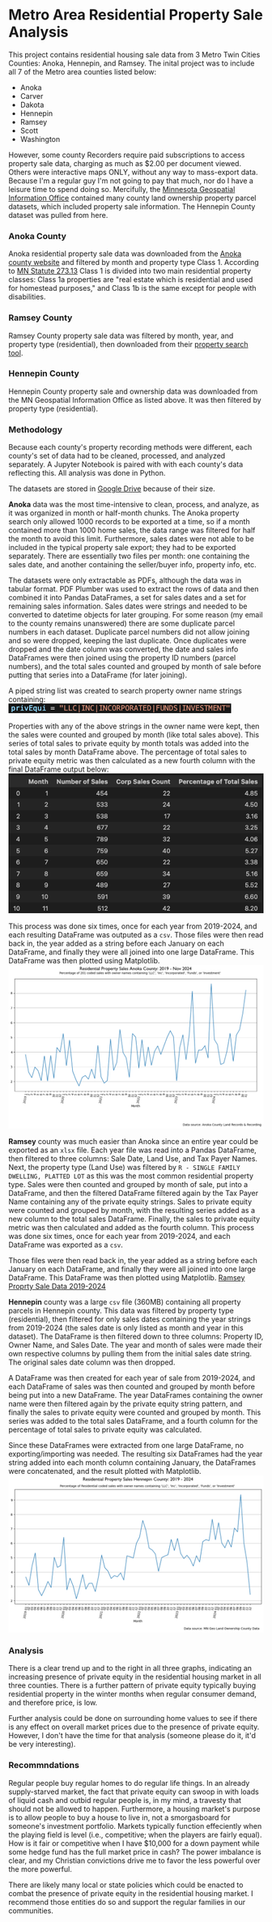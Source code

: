 # Metro Area Residential Property Sale Analysis
This project contains residential housing sale data from 3 Metro Twin Cities Counties: Anoka, Hennepin, and Ramsey. The inital project was to include all 7 of the Metro area counties listed below:
- Anoka
- Carver
- Dakota
- Hennepin
- Ramsey
- Scott
- Washington

However, some county Recorders require paid subscriptions to access property sale data, charging as much as $2.00 per document viewed. Others were interactive maps ONLY, without any way to mass-export data. Because I'm a regular guy I'm not going to pay that much, nor do I have a leisure time to spend doing so. Mercifully, the [Minnesota Geospatial Information Office](https://www.mngeo.state.mn.us/chouse/land_own_property.html) contained many county land ownership property parcel datasets, which included property sale information. The Hennepin County dataset was pulled from here.

### Anoka County
Anoka residential property sale data was downloaded from the [Anoka county website](https://prtpublicweb.co.anoka.mn.us/Search/Disclaimer.aspx?FromUrl=../search/commonsearch.aspx?mode=combined) and filtered by month and property type Class 1. According to [MN Statute 273.13](https://www.revisor.mn.gov/statutes/cite/273.13) Class 1 is divided into two main residential property classes: Class 1a properties are "real estate which is residential and used for homestead purposes," and Class 1b is the same except for people with disabilities. 

### Ramsey County
Ramsey County property sale data was filtered by month, year, and property type (residential), then downloaded from their [property search tool](https://beacon.schneidercorp.com/application.aspx?AppID=959&LayerID=18852&PageTypeID=2&PageID=12460).

### Hennepin County
Hennepin County property sale and ownership data was downloaded from the MN Geospatial Information Office as listed above. It was then filtered by property type (residential).

### Methodology

Because each county's property recording methods were different, each county's set of data had to be cleaned, processed, and analyzed separately. A Jupyter Notebook is paired with with each county's data reflecting this. All analysis was done in Python.

The datasets are stored in [Google Drive](https://drive.google.com/drive/folders/1cS7rAx7aTUBgCL5Cc7dEgp9wJ9heTmem?usp=drive_link) because of their size.

**Anoka** data was the most time-intensive to clean, process, and analyze, as it was organized in month or half-month chunks. The Anoka property search only allowed 1000 records to be exported at a time, so if a month contained more than 1000 home sales, the data range was filtered for half the month to avoid this limit. Furthermore, sales dates were not able to be included in the typical property sale export; they had to be exported separately. There are essentially two files per month: one containing the sales date, and another containing the seller/buyer info, property info, etc.

The datasets were only extractable as PDFs, although the data was in tabular format. PDF Plumber was used to extract the rows of data and then combined it into Pandas DataFrames, a set for sales dates and a set for remaining sales information. Sales dates were strings and needed to be converted to datetime objects for later grouping. For some reason (my email to the county remains unanswered) there are some duplicate parcel numbers in each dataset. Duplicate parcel numbers did not allow joining and so were dropped, keeping the last duplicate. Once duplicates were dropped and the date column was converted, the date and sales info DataFrames were then joined using the property ID numbers (parcel numbers), and the total sales counted and grouped by month of sale before putting that series into a DataFrame (for later joining).

A piped string list was created to search property owner name strings containing:
![Private Equity String Search](assets/privEquiRegex.png)

Properties with any of the above strings in the owner name were kept, then the sales were counted and grouped by month (like total sales above). This series of total sales to private equity by month totals was added into the total sales by month DataFrame above. The percentage of total sales to private equity metric was then calculated as a new fourth column with the final DataFrame output below:
![Total DataFrame](assets/totaldf.png)

This process was done six times, once for each year from 2019-2024, and each resulting DataFrame was outputed as a `csv`. Those files were then read back in, the year added as a string before each January on each DataFrame, and finally they were all joined into one large DataFrame. This DataFrame was then plotted using Matplotlib.
![Anoka Property Sale Data 2019-2024](assets/AnokaCounty201Sales_2019_2024.png)

**Ramsey** county was much easier than Anoka since an entire year could be exported as an `xlsx` file. Each year file was read into a Pandas DataFrame, then filtered to three columns: Sale Date, Land Use, and Tax Payer Names. Next, the property type (Land Use) was filtered by `R - SINGLE FAMILY DWELLING, PLATTED LOT` as this was the most common residential property type. Sales were then counted and grouped by month of sale, put into a DataFrame, and then the filtered DataFrame filtered again by the Tax Payer Name containing any of the private equity strings. Sales to private equity were counted and grouped by month, with the resulting series added as a new column to the total sales DataFrame. Finally, the sales to private equity metric was then calculated and added as the fourth column. This process was done six times, once for each year from 2019-2024, and each DataFrame was exported as a `csv`.

Those files were then read back in, the year added as a string before each January on each DataFrame, and finally they were all joined into one large DataFrame. This DataFrame was then plotted using Matplotlib.
[Ramsey Proprty Sale Data 2019-2024](assets/RamseyCountyPrivEqu2019_2024.png)

**Hennepin** county was a large `csv` file (360MB) containing all property parcels in Hennepin county. This data was filtered by property type (residential), then filtered for only sales dates containing the year strings from 2019-2024 (the sales date is only listed as month and year in this dataset). The DataFrame is then filtered down to three columns: Property ID, Owner Name, and Sales Date. The year and month of sales were made their own respective columns by pulling them from the initial sales date string. The original sales date column was then dropped.

A DataFrame was then created for each year of sale from 2019-2024, and each DataFrame of sales was then counted and grouped by month before being put into a new DataFrame. The year DataFrames containing the owner name were then filtered again by the private equity string pattern, and finally the sales to private equity were counted and grouped by month. This series was added to the total sales DataFrame, and a fourth column for the percentage of total sales to private equity was calculated.

Since these DataFrames were extracted from one large DataFrame, no exporting/importing was needed. The resulting six DataFrames had the year string added into each month column containing January, the DataFrames were concatenated, and the result plotted with Matplotlib.
![Hennepin Property Sales Data 2019-2024](assets/HennepinCountySales2019_2024.png)

### Analysis
There is a clear trend up and to the right in all three graphs, indicating an increasing presence of private equity in the residential housing market in all three counties. There is a further pattern of private equity typically buying residential property in the winter months when regular consumer demand, and therefore price, is low.

Further analysis could be done on surrounding home values to see if there is any effect on overall market prices due to the presence of private equity. However, I don't have the time for that analysis (someone please do it, it'd be very interesting).

### Recommndations
Regular people buy regular homes to do regular life things. In an already supply-starved market, the fact that private equity can swoop in with loads of liquid cash and outbid regular people is, in my mind, a travesty that should not be allowed to happen. Furthermore, a housing market's purpose is to allow people to buy a house to live in, not a smorgasboard for someone's investment portfolio. Markets typically function effeciently when the playing field is level (i.e., competitive; when the players are fairly equal). How is it fair or competitive when I have $10,000 for a down payment while some hedge fund has the full market price in cash? The power imbalance is clear, and my Christian convictions drive me to favor the less powerful over the more powerful. 

There are likely many local or state policies which could be enacted to combat the presence of private equity in the residential housing market. I recommend those entities do so and support the regular families in our communities.